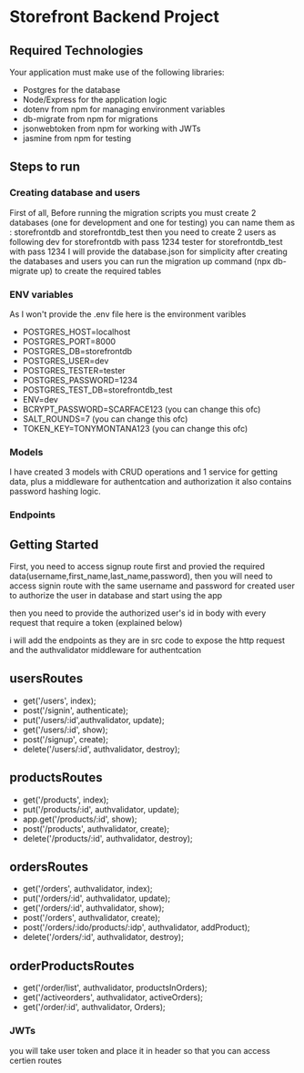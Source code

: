 # Storefront Backend Project

## Required Technologies
Your application must make use of the following libraries:
- Postgres for the database
- Node/Express for the application logic
- dotenv from npm for managing environment variables
- db-migrate from npm for migrations
- jsonwebtoken from npm for working with JWTs
- jasmine from npm for testing

## Steps to run

###  Creating database and users

First of all, Before running the migration scripts you must create 2 databases (one for development and one for testing)
you can name them as :
storefrontdb and storefrontdb_test
then you need to create 2 users as following
dev for storefrontdb with pass 1234
tester for storefrontdb_test with pass 1234
I will provide the database.json for simplicity 
after creating the databases and users you can run the migration up command (npx db-migrate up) to create the required tables


###   ENV variables

As I won't provide the .env file here is the environment varibles

- POSTGRES_HOST=localhost
- POSTGRES_PORT=8000
- POSTGRES_DB=storefrontdb
- POSTGRES_USER=dev
- POSTGRES_TESTER=tester
- POSTGRES_PASSWORD=1234
- POSTGRES_TEST_DB=storefrontdb_test
- ENV=dev
- BCRYPT_PASSWORD=SCARFACE123 (you can change this ofc)
- SALT_ROUNDS=7 (you can change this ofc)
- TOKEN_KEY=TONYMONTANA123 (you can change this ofc)



###  Models

I have created 3 models with CRUD operations and 1 service for getting data, plus a middleware for authentcation and authorization
it also contains password hashing logic.

###  Endpoints

## Getting Started


First, you need to access signup route first and provied the required data(username,first_name,last_name,password),
then you will need to access signin route with the same username and password for created user to authorize the user in database and start using the app

then you need to provide the authorized user's id in body with every request that require a token (explained below)

i will add the endpoints as they are in src code to expose the http request and the authvalidator middleware for authentcation

## usersRoutes

- get('/users', index);
- post('/signin', authenticate);
- put('/users/:id',authvalidator, update);
- get('/users/:id', show);
- post('/signup', create); 
- delete('/users/:id', authvalidator, destroy);

## productsRoutes

- get('/products', index);
- put('/products/:id', authvalidator, update);
- app.get('/products/:id', show);
- post('/products', authvalidator, create);
- delete('/products/:id', authvalidator, destroy);

## ordersRoutes

- get('/orders', authvalidator, index);
- put('/orders/:id', authvalidator, update);
- get('/orders/:id', authvalidator, show);
- post('/orders', authvalidator, create);
- post('/orders/:ido/products/:idp', authvalidator, addProduct);
- delete('/orders/:id', authvalidator, destroy);


## orderProductsRoutes

- get('/order/list', authvalidator, productsInOrders);
- get('/activeorders', authvalidator, activeOrders);
- get('/order/:id', authvalidator, Orders);


### JWTs

you will take user token and place it in header so that you can access certien routes



